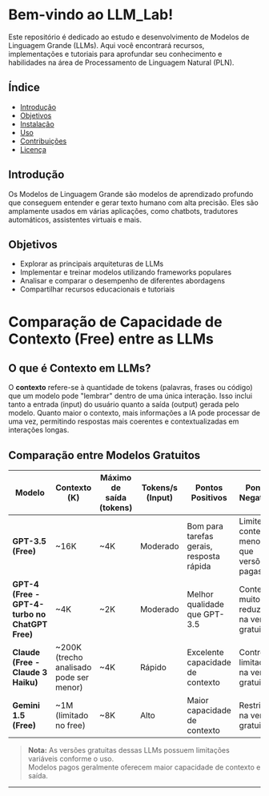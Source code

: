 # Bem-vindo ao **LLM_Lab**!

Este repositório é dedicado ao estudo e desenvolvimento de Modelos de Linguagem Grande (LLMs). Aqui você encontrará recursos, implementações e tutoriais para aprofundar seu conhecimento e habilidades na área de Processamento de Linguagem Natural (PLN).


## Índice

- [Introdução](#introdução)
- [Objetivos](#objetivos)
- [Instalação](#instalação)
- [Uso](#uso)
- [Contribuições](#contribuições)
- [Licença](#licença)

## Introdução

Os Modelos de Linguagem Grande são modelos de aprendizado profundo que conseguem entender e gerar texto humano com alta precisão. Eles são amplamente usados em várias aplicações, como chatbots, tradutores automáticos, assistentes virtuais e mais.

## Objetivos

- Explorar as principais arquiteturas de LLMs
- Implementar e treinar modelos utilizando frameworks populares
- Analisar e comparar o desempenho de diferentes abordagens
- Compartilhar recursos educacionais e tutoriais

# Comparação de Capacidade de Contexto (Free) entre as LLMs

## O que é Contexto em LLMs?  
O **contexto** refere-se à quantidade de tokens (palavras, frases ou código) que um modelo pode "lembrar" dentro de uma única interação. Isso inclui tanto a entrada (input) do usuário quanto a saída (output) gerada pelo modelo. Quanto maior o contexto, mais informações a IA pode processar de uma vez, permitindo respostas mais coerentes e contextualizadas em interações longas.  

## Comparação entre Modelos Gratuitos  

| Modelo   | Contexto (K) | Máximo de saída (tokens) | Tokens/s (Input) | Pontos Positivos | Pontos Negativos |
|----------|-------------|--------------------------|------------------|------------------|------------------|
| **GPT-3.5 (Free)** | ~16K | ~4K | Moderado | Bom para tarefas gerais, resposta rápida | Limite de contexto menor que versões pagas |
| **GPT-4 (Free - GPT-4-turbo no ChatGPT Free)** | ~4K | ~2K | Moderado | Melhor qualidade que GPT-3.5 | Contexto muito reduzido na versão gratuita |
| **Claude (Free - Claude 3 Haiku)** | ~200K (trecho analisado pode ser menor) | ~4K | Rápido | Excelente capacidade de contexto | Controle limitado na versão gratuita |
| **Gemini 1.5 (Free)** | ~1M (limitado no free) | ~8K | Alto | Maior capacidade de contexto | Restrições na versão gratuita |

> **Nota:** As versões gratuitas dessas LLMs possuem limitações variáveis conforme o uso.  
> Modelos pagos geralmente oferecem maior capacidade de contexto e saída.

---

 
